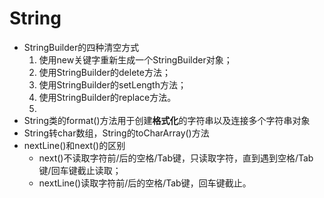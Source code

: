 # String

- StringBuilder的四种清空方式
	1. 使用new关键字重新生成一个StringBuilder对象；
	2. 使用StringBuilder的delete方法；
	3. 使用StringBuilder的setLength方法；
	4. 使用StringBuilder的replace方法。
	5. 
- String类的format()方法用于创建**格式化**的字符串以及连接多个字符串对象
- String转char数组，String的toCharArray()方法
- nextLine()和next()的区别
	- next()不读取字符前/后的空格/Tab键，只读取字符，直到遇到空格/Tab键/回车键截止读取；
	- nextLine()读取字符前/后的空格/Tab键，回车键截止。
